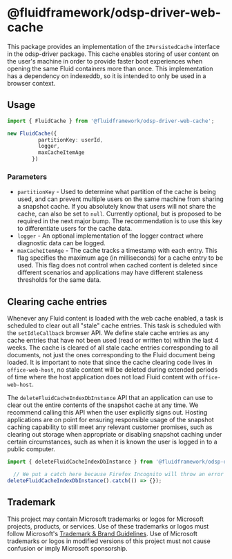 # @fluidframework/odsp-driver-web-cache

This package provides an implementation of the `IPersistedCache` interface in the odsp-driver package. This cache enables
storing of user content on the user's machine in order to provide faster boot experiences when opening the same Fluid
containers more than once. This implementation has a dependency on indexeddb, so it is intended to only be used in a browser
context.

## Usage

```typescript
import { FluidCache } from '@fluidframework/odsp-driver-web-cache';

new FluidCache({
          partitionKey: userId,
          logger,
          maxCacheItemAge
        })
```

### Parameters

- `partitionKey` - Used to determine what partition of the cache is being used, and can prevent multiple users on the
   same machine from sharing a snapshot cache. If you absolutely know that users will not share the cache,
   can also be set to `null`. Currently optional, but is proposed to be required in the next major bump.
   The recommendation is to use this key to differentiate users for the cache data.
- `logger` - An optional implementation of the logger contract where diagnostic data  can be logged.
- `maxCacheItemAge` - The cache tracks a timestamp with each entry. This flag specifies the maximum age (in milliseconds)
   for a cache entry to be used. This flag does not control when cached content is deleted since different scenarios and
   applications may have different staleness thresholds for the same data.

## Clearing cache entries

Whenever any Fluid content is loaded with the web cache enabled, a task is scheduled to clear out all "stale" cache
entries. This task is scheduled with the `setIdleCallback` browser API. We define stale cache entries as any cache
entries that have not been used (read or written to) within the last 4 weeks. The cache is cleared of all stale cache
entries corresponding to all documents, not just the ones corresponding to the Fluid document being loaded. It is
important to note that since the cache clearing code lives in `office-web-host`, no stale content will be deleted during
 extended periods of time where the host application does not load Fluid content with `office-web-host`.

The `deleteFluidCacheIndexDbInstance` API that an application can use to clear out the entire contents of the snapshot
cache at any time. We recommend calling this API when the user explicitly signs out. Hosting applications
are on point for ensuring responsible usage of the snapshot caching capability to still meet any relevant
customer promises, such as clearing out storage when appropriate or disabling snapshot caching under certain circumstances,
such as when it is known the user is logged in to a public computer.


```typescript
import { deleteFluidCacheIndexDbInstance } from '@fluidframework/odsp-driver-web-cache';

  // We put a catch here because Firefox Incognito will throw an error here. This is why we claim this method is a "best effort", since sometimes the browser won't let us access storage
deleteFluidCacheIndexDbInstance().catch(() => {});
```

## Trademark

This project may contain Microsoft trademarks or logos for Microsoft projects, products, or services. Use of these trademarks
or logos must follow Microsoft's [Trademark & Brand Guidelines](https://www.microsoft.com/en-us/legal/intellectualproperty/trademarks/usage/general).
Use of Microsoft trademarks or logos in modified versions of this project must not cause confusion or imply Microsoft sponsorship.
